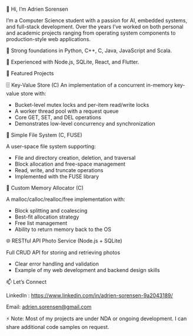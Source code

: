 👋 Hi, I’m Adrien Sorensen

I’m a Computer Science student with a passion for AI, embedded systems, and full-stack development. Over the years I’ve worked on both personal and academic projects ranging from operating system components to production-style web applications.

🔹 Strong foundations in Python, C++, C, Java, JavaScript and Scala.

🔹 Experienced with Node.js, SQLite, React, and Flutter. 




🚀 Featured Projects

🗄️ Key-Value Store (C)
An implementation of a concurrent in-memory key-value store with:
  - Bucket-level mutex locks and per-item read/write locks
  - A worker thread pool with a request queue
  - Core GET, SET, and DEL operations
  - Demonstrates low-level concurrency and synchronization



📂 Simple File System (C, FUSE)

A user-space file system supporting:
  - File and directory creation, deletion, and traversal
  - Block allocation and free-space management
  - Read, write, and truncate operations
  - Implemented with the FUSE library



🧩 Custom Memory Allocator (C)

A malloc/calloc/realloc/free implementation with:
  - Block splitting and coalescing
  - Best-fit allocation strategy
  - Free list management
  - Ability to return memory back to the OS




🌐 RESTful API Photo Service (Node.js + SQLite)

Full CRUD API for storing and retrieving photos
  - Clear error handling and validation
  - Example of my web development and backend design skills

    

📫 Let’s Connect

LinkedIn : https://www.linkedin.com/in/adrien-sorensen-9a2043189/

Email: adrien.sorensen@gmail.com

⚡ Note: Most of my projects are under NDA or ongoing development. I can share additional code samples on request.
